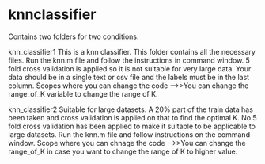 # knnclassifier
Contains two folders for two conditions.

knn_classifier1
This is a knn classifier. This folder contains all the necessary files. Run the knn.m file and follow the instructions in command window.
5 fold cross validation is applied so it is not suitable for very large data. 
Your data should be in a single text or csv file and the labels must be in the last column.
Scopes where you can change the code
-->>You can change the range_of_K variable  to change the range of K.

knn_classifier2
Suitable for large datasets.
A 20% part of the train data has been taken and cross validation is applied on that to find the optimal K. No 5 fold cross validation has been applied to make it suitable to be applicable to large datasets. 
Run the knn.m file and follow instructions on the command window.
Scope where you can chnage the code
-->>You can change the range_of_K in case you want to change the range of K to higher value.
